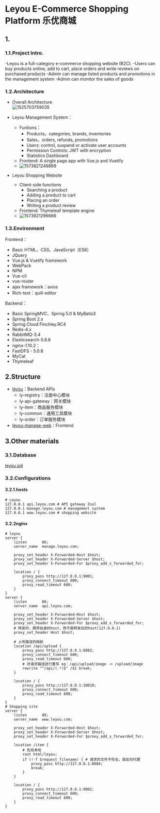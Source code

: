# Leyou E-Commerce Shopping Platform 乐优商城

## 1.

### 1.1.Project Intro.

-Leyou is a full-category e-commerce shopping website (B2C).
-Users can buy products online, add to cart, place orders and write reviews on purchased products
-Admin can manage listed products and promotions in the management system
-Admin can monitor the sales of goods


### 1.2.Architecture
- Overall Architecture     
![1525703759035](https://github.com/Eryn-mk/leyou/raw/photos/1525703759035.png)

- Leyou Management System：

  - Funtions：
    - Products，categories, brands, inventories
    - Sales，orders, refunds, promotions
    - Users: control, suspend or activate user accounts
    - Permission Controls: JWT with encryption
    - Statistics Dashboard
  - Frontend: A single page app with Vue.js and Vuetify
  - ![1573821246869](/raw/photos/1573821246869.png)

- Leyou Shopping Website
  - Client-side functions
    - Searching a product
    - Adding a product to cart
    - Placing an order
    - Writing a product review
  - Frontend: Thymeleaf template engine
  - ![1573821296666](/raw/photos/1573821296666.png)



### 1.3.Environment

Frontend：

- Basic HTML、CSS、JavaScript（ES6）
- JQuery
- Vue.js & Vuetify framework
- WebPack
- NPM
- Vue-cli
- vue-router
- ajax framework：axios
- Rich-text：quill-editor

Backend：

- Basic SpringMVC、Spring 5.0 & MyBatis3
- Spring Boot 2.x
- Spring Cloud Finchley.RC4
- Redis-4.x
- RabbitMQ-3.4
- Elasticsearch-5.6.8
- nginx-1.10.2：
- FastDFS - 5.0.8
- MyCat
- Thymeleaf



## 2.Structure

- [leyou](https://github.com/Eryn-mk/leyou)：Backend APIs
  - ly-registry：注册中心模块
  - ly-api-gateway：网关模块
  - ly-item：商品服务模块
  - ly-common：通用工具模块
  - ly-order：订单服务模块
- [leyou-manage-web](https://github.com/Eryn-mk/leyou-manage-web)：Frontend



## 3.Other materials

### 3.1.Database

[leyou.sql](/raw/db/leyou.sql)



### 3.2.Configurations

#### 3.2.1.hosts

```
# Leyou
127.0.0.1 api.leyou.com # API gateway Zuul
127.0.0.1 manage.leyou.com # management system
127.0.0.1 www.leyou.com # shopping website
```



#### 3.2.2nginx

```nginx
# leyou
server {
	listen       80;
	server_name  manage.leyou.com;

	proxy_set_header X-Forwarded-Host $host;
	proxy_set_header X-Forwarded-Server $host;
	proxy_set_header X-Forwarded-For $proxy_add_x_forwarded_for;

	location / {
		proxy_pass http://127.0.0.1:9001;
		proxy_connect_timeout 600;
		proxy_read_timeout 600;
	}
}
server {
	listen       80;
	server_name  api.leyou.com;

	proxy_set_header X-Forwarded-Host $host;
	proxy_set_header X-Forwarded-Server $host;
	proxy_set_header X-Forwarded-For $proxy_add_x_forwarded_for;
	# 转发时，携带自身的host，而不是转发后的host(127.0.0.1)
	proxy_set_header Host $host;

	# 上传路径的映射
	location /api/upload {	
		proxy_pass http://127.0.0.1:8082;
		proxy_connect_timeout 600;
		proxy_read_timeout 600;
		# 对请求路径进行重写 eg：/api/upload/image -> /upload/image
		rewrite "^/api/(.*)$" /$1 break; 
	}
	
	location / {
		proxy_pass http://127.0.0.1:10010;
		proxy_connect_timeout 600;
		proxy_read_timeout 600;
	}
}
# Shopping site
server {
	listen       80;
	server_name  www.leyou.com;

	proxy_set_header X-Forwarded-Host $host;
	proxy_set_header X-Forwarded-Server $host;
	proxy_set_header X-Forwarded-For $proxy_add_x_forwarded_for;
	
	location /item {
		# 先找本地
		root html/leyou;
		if (!-f $request_filename) { # 请求的文件不存在，就反向代理
			proxy_pass http://127.0.0.1:8084;
			break;
		}
	}
	
	location / {
		proxy_pass http://127.0.0.1:9002;
		proxy_connect_timeout 600;
		proxy_read_timeout 600;
	}
}
```
